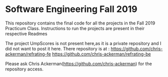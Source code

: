 # Software Engineering Fall 2019
This repository contains the final code for all the projects in the Fall 2019 Practicum Class.
Instructions to run the projects are present in their respective Readmes

The project UmpScores is not present here,as it is a private repository and I did not want to post it here.
There repository is at : 
https://github.com/chris-ackerman/refrating-fe
https://github.com/chris-ackerman/refrating-be

Please ask Chris Ackerman(https://github.com/chris-ackerman) for the repository access.
